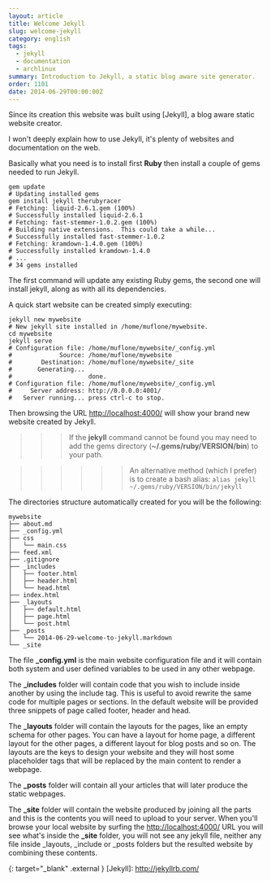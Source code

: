 ```yaml
---
layout: article
title: Welcome Jekyll
slug: welcome-jekyll
category: english
tags:
  - jekyll
  - documentation
  - archlinux
summary: Introduction to Jekyll, a static blog aware site generator.
order: 1101
date: 2014-06-29T00:00:00Z
---
```


Since its creation this website was built using [Jekyll], a blog aware static
website creator.

I won't deeply explain how to use Jekyll, it's plenty of websites and
documentation on the web.

Basically what you need is to install first **Ruby** then install a couple of
gems needed to run Jekyll.

    gem update
    # Updating installed gems
    gem install jekyll therubyracer
    # Fetching: liquid-2.6.1.gem (100%)
    # Successfully installed liquid-2.6.1
    # Fetching: fast-stemmer-1.0.2.gem (100%)
    # Building native extensions.  This could take a while...
    # Successfully installed fast-stemmer-1.0.2
    # Fetching: kramdown-1.4.0.gem (100%)
    # Successfully installed kramdown-1.4.0
    # ...
    # 34 gems installed

The first command will update any existing Ruby gems, the second one will
install jekyll, along as with all its dependencies.

A quick start website can be created simply executing:

    jekyll new mywebsite
    # New jekyll site installed in /home/muflone/mywebsite.
    cd mywebsite
    jekyll serve
    # Configuration file: /home/muflone/mywebsite/_config.yml
    #             Source: /home/muflone/mywebsite
    #        Destination: /home/muflone/mywebsite/_site
    #       Generating... 
    #                     done.
    # Configuration file: /home/muflone/mywebsite/_config.yml
    #     Server address: http://0.0.0.0:4001/
    #   Server running... press ctrl-c to stop.

Then browsing the URL <http://localhost:4000/> will show your brand new website
created by Jekyll.

>>> If the **jekyll** command cannot be found you may need to add the gems
directory (**~/.gems/ruby/VERSION/bin**) to your path.

>>>>>> An alternative method (which I prefer) is to create a bash alias:
```alias jekyll ~/.gems/ruby/VERSION/bin/jekyll```

The directories structure automatically created for you will be the following:

    mywebsite
    ├── about.md
    ├── _config.yml
    ├── css
    │   └── main.css
    ├── feed.xml
    ├── .gitignore
    ├── _includes
    │   ├── footer.html
    │   ├── header.html
    │   └── head.html
    ├── index.html
    ├── _layouts
    │   ├── default.html
    │   ├── page.html
    │   └── post.html
    ├── _posts
    │   └── 2014-06-29-welcome-to-jekyll.markdown
    └── _site

The file **_config.yml** is the main website configuration file and it will
contain both system and user defined variables to be used in any other webpage.

The **_includes** folder will contain code that you wish to include inside
another by using the include tag. This is useful to avoid rewrite the same code
for multiple pages or sections.
In the default website will be provided three snippets of page called footer,
header and head.

The **_layouts** folder will contain the layouts for the pages, like an empty
schema for other pages. You can have a layout for home page, a different
layout for the other pages, a different layout for blog posts and so on.
The layouts are the keys to design your website and they will host some
placeholder tags that will be replaced by the main content to render a webpage.

The **_posts** folder will contain all your articles that will later produce
the static webpages.

The **_site** folder will contain the website produced by joining all the parts
and this is the contents you will need to upload to your server.
When you'll browse your local website by surfing the <http://localhost:4000/>
URL you will see what's inside the **_site** folder, you will not see any jekyll
file, neither any file inside _layouts, _include or _posts folders but the
resulted website by combining these contents.

{: target="_blank" .external }
[Jekyll]: http://jekyllrb.com/
